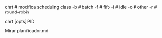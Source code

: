 chrt            # modifica scheduling class
  -b              # batch
  -f              # fifo
  -i              # idle
  -o              # other
  -r              # round-robin

chrt [opts] PID


Mirar planificador.md
